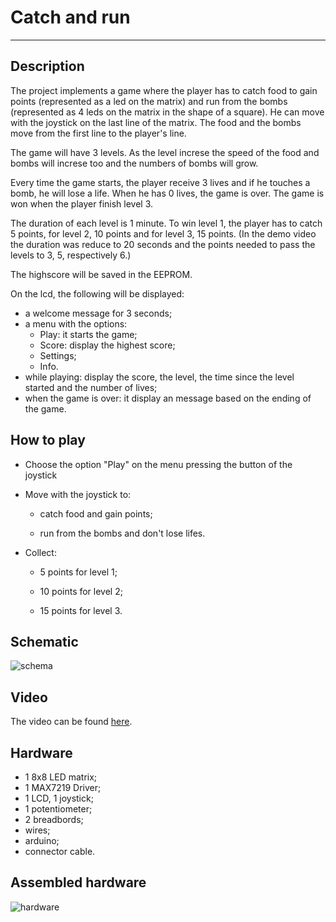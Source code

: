 # Catch and run
---

## Description

  The project implements a game where the player has to catch food to gain points (represented as a led on the matrix) and 
  run from the bombs (represented as 4 leds on the matrix in the shape of a square). He can move with the joystick on the 
  last line of the matrix. The food and the bombs move from the first line to the player's line.
  
  The game will have 3 levels. As the level increse the speed of the food and bombs will increse too and the numbers of bombs
  will grow.
  
  Every time the game starts, the player receive 3 lives and if he touches a bomb, he will lose a life. When he has 0 lives, 
  the game is over. The game is won when the player finish level 3. 
  
  The duration of each level is 1 minute. To win level 1, the player has to catch 5 points, for level 2, 10 points and for 
  level 3, 15 points. (In the demo video the duration was reduce to 20 seconds and the points needed to pass the levels to
  3, 5, respectively 6.)
  
  The highscore will be saved in the EEPROM.
  
  On the lcd, the following will be displayed:
  
  - a welcome message for 3 seconds;
  - a menu with the options:
    - Play: it starts the game;
    - Score: display the highest score;
    - Settings;
    - Info.
  - while playing: display the score, the level, the time since the level started and the number of lives;
  - when the game is over: it display an message based on the ending of the game.

## How to play

- Choose the option "Play" on the menu pressing the button of the joystick
- Move with the joystick to:
      
     - catch food and gain points;
      
     - run from the bombs and don't lose lifes.
- Collect:
      
     - 5 points for level 1;
      
     - 10 points for level 2;
      
     - 15 points for level 3.

## Schematic

   ![schema](https://user-images.githubusercontent.com/49486605/75517086-8a035800-5a06-11ea-9dcf-9ce1a6f04d5a.png)

## Video
  The video can be found [here](https://youtu.be/PvMlsCZ_Ir0).
 
## Hardware

- 1 8x8 LED matrix;
- 1 MAX7219 Driver;
- 1 LCD, 1 joystick; 
- 1 potentiometer;
- 2 breadbords; 
- wires;
- arduino; 
- connector cable.

## Assembled hardware 

![hardware](https://user-images.githubusercontent.com/49486605/75516949-398bfa80-5a06-11ea-942c-c485edc8116a.jpg)
 

    
